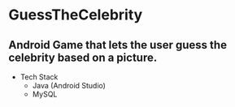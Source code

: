 # GuessTheCelebrity
## Android Game that lets the user guess the celebrity based on a picture.

* Tech Stack
    * Java (Android Studio)
    * MySQL
